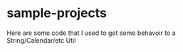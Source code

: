 # sample-projects
Here are some code that I used to get some behavoir to a String/Calendar/etc Util
